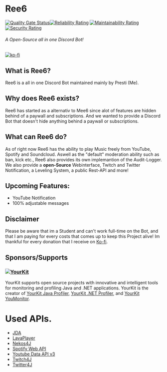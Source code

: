 # Ree6
[![Quality Gate Status](https://sonarcloud.io/api/project_badges/measure?project=DxsSucuk_Ree6&metric=alert_status)](https://sonarcloud.io/summary/new_code?id=DxsSucuk_Ree6)[![Reliability Rating](https://sonarcloud.io/api/project_badges/measure?project=DxsSucuk_Ree6&metric=reliability_rating)](https://sonarcloud.io/summary/new_code?id=DxsSucuk_Ree6) [![Maintainability Rating](https://sonarcloud.io/api/project_badges/measure?project=DxsSucuk_Ree6&metric=sqale_rating)](https://sonarcloud.io/summary/new_code?id=DxsSucuk_Ree6) [![Security Rating](https://sonarcloud.io/api/project_badges/measure?project=DxsSucuk_Ree6&metric=security_rating)](https://sonarcloud.io/summary/new_code?id=DxsSucuk_Ree6) 
###### A Open-Source all in one Discord Bot! 
[![ko-fi](https://ko-fi.com/img/githubbutton_sm.svg)](https://ko-fi.com/T6T4AC652)

## What is Ree6?
Ree6 is a all in one Discord Bot maintained mainly by Presti (Me).

## Why does Ree6 exists?
Ree6 has started as a alternativ to Mee6 since alot of features are hidden behind of a paywall and subscriptions.
And we wanted to provide a Discord Bot that doesn't hide anything behind a paywall or subscriptions.

## What can Ree6 do?
As of right now Ree6 has the ability to play Music freely from YouTube, Spotify and Soundcloud.
Aswell as the "default" moderation ability such as ban, kick etc., Ree6 also provides its own implemantion of the Audit-Logger.
We also provide a **open-Source** Webinterface, Twitch and Twitter Notification, a Leveling System, a public Rest-API and more!


## Upcoming Features:
- YouTube Notification
- 100% adjustable messages

## Disclaimer
Please be aware that im a Student and can't work full-time on the Bot, and that I am paying for every costs that comes up to keep this Project alive! Im thankful for every donation that I receive on [Ko-fi](https://ko-fi.com/presti).

## Sponsors/Supports

### [![YourKit](https://www.yourkit.com/images/yklogo.png)](https://www.yourkit.com)
YourKit supports open source projects with innovative and intelligent tools
for monitoring and profiling Java and .NET applications.
YourKit is the creator of <a href="https://www.yourkit.com/java/profiler/">YourKit Java Profiler</a>,
<a href="https://www.yourkit.com/.net/profiler/">YourKit .NET Profiler</a>,
and <a href="https://www.yourkit.com/youmonitor/">YourKit YouMonitor</a>.

# Used APIs.
- [JDA](https://github.com/DV8FromTheWorld/JDA)
- [LavaPlayer](https://github.com/sedmelluq/lavaplayer)
- [Nekos4J](https://github.com/Nekos-life/Nekos4J)
- [Spotify Web API](https://github.com/thelinmichael/spotify-web-api-java)
- [Youtube Data API v3](https://github.com/googleapis/google-api-java-client-services/tree/master/clients/google-api-services-youtube/v3)
- [Twitch4J](https://github.com/twitch4j/twitch4j)
- [Twitter4J](https://github.com/Twitter4J/Twitter4J)
